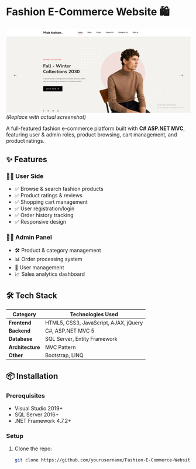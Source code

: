 # Fashion E-Commerce Website 🛍️

![Fashion Store Preview](images/Screenshot%202025-04-12%20213825.png) _(Replace with actual screenshot)_

A full-featured fashion e-commerce platform built with **C# ASP.NET MVC**, featuring user & admin roles, product browsing, cart management, and product ratings.

## ✨ Features

### 👩‍💻 User Side

- ✅ Browse & search fashion products
- ✅ Product ratings & reviews
- ✅ Shopping cart management
- ✅ User registration/login
- ✅ Order history tracking
- ✅ Responsive design

### 👨‍💼 Admin Panel

- 🛠️ Product & category management
- 📊 Order processing system
- 👥 User management
- 📈 Sales analytics dashboard

## 🛠️ Tech Stack

| Category         | Technologies Used                     |
| ---------------- | ------------------------------------- |
| **Frontend**     | HTML5, CSS3, JavaScript, AJAX, jQuery |
| **Backend**      | C#, ASP.NET MVC 5                     |
| **Database**     | SQL Server, Entity Framework          |
| **Architecture** | MVC Pattern                           |
| **Other**        | Bootstrap, LINQ                       |

## 📦 Installation

### Prerequisites

- Visual Studio 2019+
- SQL Server 2016+
- .NET Framework 4.7.2+

### Setup

1. Clone the repo:
   ```bash
   git clone https://github.com/yourusername/Fashion-E-Commerce-Website.git
   ```
